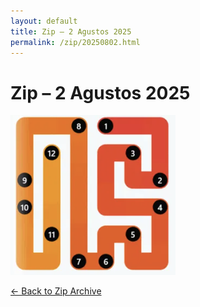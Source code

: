 ```yaml
---
layout: default
title: Zip – 2 Agustos 2025
permalink: /zip/20250802.html
---
```


# Zip – 2 Agustos 2025

![Zip Screenshot](/images/zip_20250802.png)

[← Back to Zip Archive](/zip/)
